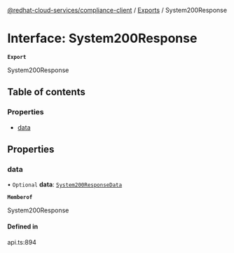 [@redhat-cloud-services/compliance-client](../README.md) / [Exports](../modules.md) / System200Response

# Interface: System200Response

**`Export`**

System200Response

## Table of contents

### Properties

- [data](System200Response.md#data)

## Properties

### data

• `Optional` **data**: [`System200ResponseData`](System200ResponseData.md)

**`Memberof`**

System200Response

#### Defined in

api.ts:894
